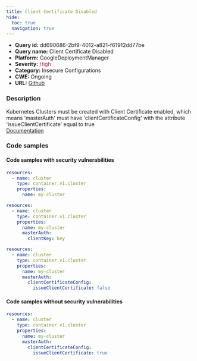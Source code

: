 ```yaml
---
title: Client Certificate Disabled
hide:
  toc: true
  navigation: true
---
```


<style>
  .highlight .hll {
    background-color: #ff171742;
  }
  .md-content {
    max-width: 1100px;
    margin: 0 auto;
  }
</style>

-   **Query id:** dd690686-2bf9-4012-a821-f61912dd77be
-   **Query name:** Client Certificate Disabled
-   **Platform:** GoogleDeploymentManager
-   **Severity:** <span style="color:#bb2124">High</span>
-   **Category:** Insecure Configurations
-   **CWE:** Ongoing
-   **URL:** [Github](https://github.com/Checkmarx/kics/tree/master/assets/queries/googleDeploymentManager/gcp/client_certificate_disabled)

### Description
Kubernetes Clusters must be created with Client Certificate enabled, which means 'masterAuth' must have 'clientCertificateConfig' with the attribute 'issueClientCertificate' equal to true<br>
[Documentation](https://cloud.google.com/kubernetes-engine/docs/reference/rest/v1/projects.zones.clusters)

### Code samples
#### Code samples with security vulnerabilities
```yaml title="Positive test num. 1 - yaml file" hl_lines="4"
resources:
  - name: cluster
    type: container.v1.cluster
    properties:
      name: my-cluster

```
```yaml title="Positive test num. 2 - yaml file" hl_lines="6"
resources:
  - name: cluster
    type: container.v1.cluster
    properties:
      name: my-cluster
      masterAuth:
        clientKey: key

```
```yaml title="Positive test num. 3 - yaml file" hl_lines="8"
resources:
  - name: cluster
    type: container.v1.cluster
    properties:
      name: my-cluster
      masterAuth:
        clientCertificateConfig:
          issueClientCertificate: false

```


#### Code samples without security vulnerabilities
```yaml title="Negative test num. 1 - yaml file"
resources:
  - name: cluster
    type: container.v1.cluster
    properties:
      name: my-cluster
      masterAuth:
        clientCertificateConfig:
          issueClientCertificate: true

```
